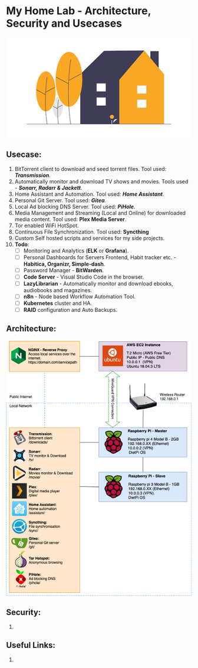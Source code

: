 # My Home Lab - Architecture, Security and Usecases 

![HomeLab-Logo](images/logo.png)

**Usecase:**
-
1. BitTorrent client to download and seed torrent files. Tool used: ***Transmission***.
2. Automatically monitor and download TV shows and movies. Tools used - ***Sonarr, Radarr & Jackett***.
3. Home Assistant and Automation. Tool used: ***Home Assistant***.
4. Personal Git Server. Tool used: ***Gitea***.
5. Local Ad blocking DNS Server. Tool used: ***PiHole***.
6. Media Management and Streaming (Local and Online) for downloaded media content. Tool used: **Plex Media Server**.
7. Tor enabled WiFi HotSpot.
8. Continuous File Synchronization. Tool used: **Syncthing** 
9. Custom Self hosted scripts and services for my side projects.
10. **Todo**: 
    - [ ] Monitoring and Analytics (**ELK** or **Grafana**).
    - [ ] Personal Dashboards for Servers Frontend, Habit tracker etc. - **Habitica, Organizr, Simple-dash**.
    - [ ] Password Manager - **BitWarden**.
    - [ ] **Code Server** - Visual Studio Code in the browser.
    - [ ] **LazyLibrarian** - Automatically monitor and download ebooks, audiobooks and magazines.
    - [ ] **n8n** - Node based Workflow Automation Tool.
    - [ ] **Kubernetes** cluster and HA.
    - [ ] **RAID** configuration and Auto Backups.
 
**Architecture:** 
-
![Architecture](images/Architecture.png)

**Security:**
-
1.
**Useful Links:**
-
1.